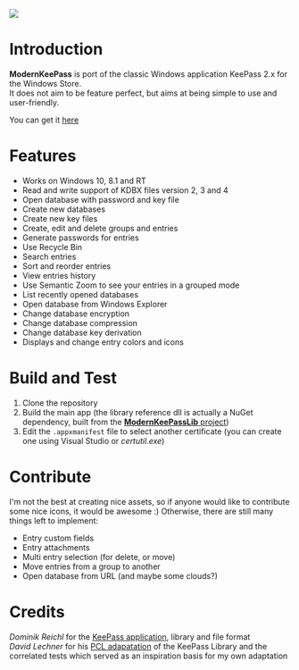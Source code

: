 [<img src="https://geogeob.visualstudio.com/_apis/public/build/definitions/04291454-0e79-47a4-9502-5bd374804ccf/2/badge"/>](https://geogeob.visualstudio.com/_apis/public/build/index?definitionId=2)

# Introduction
**ModernKeePass** is port of the classic Windows application KeePass 2.x for the Windows Store.  
It does not aim to be feature perfect, but aims at being simple to use and user-friendly.

You can get it [here](https://www.microsoft.com/en-us/store/p/modernkeepass/9mwq48zk8nhv?rtc=1)

# Features
- Works on Windows 10, 8.1 and RT
- Read and write support of KDBX files version 2, 3 and 4
- Open database with password and key file
- Create new databases
- Create new key files
- Create, edit and delete groups and entries
- Generate passwords for entries
- Use Recycle Bin
- Search entries
- Sort and reorder entries
- View entries history
- Use Semantic Zoom to see your entries in a grouped mode
- List recently opened databases
- Open database from Windows Explorer
- Change database encryption
- Change database compression
- Change database key derivation
- Displays and change entry colors and icons

# Build and Test
1. Clone the repository
2. Build the main app (the library reference dll is actually a NuGet dependency, built from the [**ModernKeePassLib** project](../ModernKeePassLib/README.md))
3. Edit the `.appxmanifest` file to select another certificate (you can create one using Visual Studio or *certutil.exe*)

# Contribute
I'm not the best at creating nice assets, so if anyone would like to contribute some nice icons, it would be awesome :)
Otherwise, there are still many things left to implement:
- Entry custom fields
- Entry attachments
- Multi entry selection (for delete, or move)
- Move entries from a group to another
- Open database from URL (and maybe some clouds?)

# Credits
*Dominik Reichl* for the [KeePass application](https://keepass.info/), library and file format  
*David Lechner* for his [PCL adapatation](https://github.com/dlech/KeePass2PCL) of the KeePass Library and the correlated tests which served as an inspiration basis for my own adaptation
